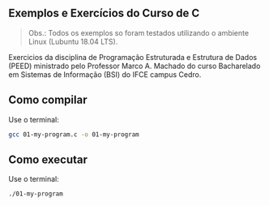 ## Exemplos e Exercícios do Curso de C

> Obs.: Todos os exemplos so foram testados utilizando o ambiente Linux (Lubuntu 18.04 LTS).

Exercicios da disciplina de Programação Estruturada e Estrutura de Dados (PEED) ministrado pelo Professor Marco A. Machado do curso Bacharelado em Sistemas de Informação (BSI) do IFCE campus Cedro.

## Como compilar

Use o terminal:
```bash
gcc 01-my-program.c -o 01-my-program
```

## Como executar

Use o terminal:
```bash
./01-my-program
```

